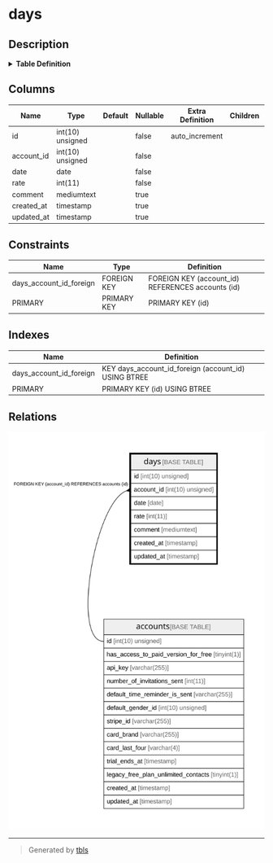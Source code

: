 # days

## Description

<details>
<summary><strong>Table Definition</strong></summary>

```sql
CREATE TABLE `days` (
  `id` int(10) unsigned NOT NULL AUTO_INCREMENT,
  `account_id` int(10) unsigned NOT NULL,
  `date` date NOT NULL,
  `rate` int(11) NOT NULL,
  `comment` mediumtext COLLATE utf8mb4_unicode_ci,
  `created_at` timestamp NULL DEFAULT NULL,
  `updated_at` timestamp NULL DEFAULT NULL,
  PRIMARY KEY (`id`),
  KEY `days_account_id_foreign` (`account_id`),
  CONSTRAINT `days_account_id_foreign` FOREIGN KEY (`account_id`) REFERENCES `accounts` (`id`) ON DELETE CASCADE
) ENGINE=InnoDB DEFAULT CHARSET=utf8mb4 COLLATE=utf8mb4_unicode_ci
```

</details>

## Columns

| Name | Type | Default | Nullable | Extra Definition | Children | Parents | Comment |
| ---- | ---- | ------- | -------- | --------------- | -------- | ------- | ------- |
| id | int(10) unsigned |  | false | auto_increment |  |  |  |
| account_id | int(10) unsigned |  | false |  |  | [accounts](accounts.md) |  |
| date | date |  | false |  |  |  |  |
| rate | int(11) |  | false |  |  |  |  |
| comment | mediumtext |  | true |  |  |  |  |
| created_at | timestamp |  | true |  |  |  |  |
| updated_at | timestamp |  | true |  |  |  |  |

## Constraints

| Name | Type | Definition |
| ---- | ---- | ---------- |
| days_account_id_foreign | FOREIGN KEY | FOREIGN KEY (account_id) REFERENCES accounts (id) |
| PRIMARY | PRIMARY KEY | PRIMARY KEY (id) |

## Indexes

| Name | Definition |
| ---- | ---------- |
| days_account_id_foreign | KEY days_account_id_foreign (account_id) USING BTREE |
| PRIMARY | PRIMARY KEY (id) USING BTREE |

## Relations

![er](days.svg)

---

> Generated by [tbls](https://github.com/k1LoW/tbls)
